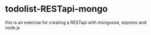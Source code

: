 # todolist-RESTapi-mongo
this is an exercise for creating a RESTapi with mongoose, express and node.js
